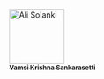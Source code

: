<td align="center">
    <a href="https://github.com/svk091/">
        <img src="https://avatars.githubusercontent.com/u/150667192?v=4" width="100px;" alt="Ali Solanki"/>
        <br />
        <sub><b>Vamsi Krishna Sankarasetti</b></sub>
    </a>
</td>